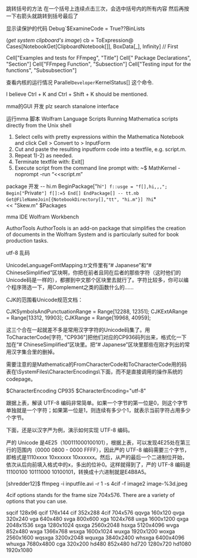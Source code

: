 

跳转括号的方法
    在一个括号上连续点击三次，会选中括号内的所有内容
    然后再按一下右箭头就跳转到括号最后了

显示读保护的代码
Debug`$ExamineCode = True??BinLists

(*get system clipboard's image*)
cb = ToExpression@
   Cases[NotebookGet[ClipboardNotebook[]], BoxData[_], Infinity] //
  First

Cell["Examples and tests for FFmpeg", "Title"]
Cell[" Package Declarations", "Section"]
Cell["FFmpeg Function", "Subsection"]
Cell["Testing input for the functions", "Subsubsection"]

查看内核的运行情况
    Parallel`Developer`KernelStatus[]  这个命令. 

I believe Ctrl + K and Ctrl + Shift + K should be mentioned.

mma的GUI 开发
    plz search  stanalone interface

运行mma 脚本
    Wolfram Language Scripts
Running Mathematica scripts directly from the Unix shell
1) Select cells with pretty expressions within the Mathematica Notebook and click Cell > Convert to > InputForm
2) Cut and paste the resulting inputform code into a textfile, e.g. script.m.
3) Repeat 1)-2) as needed.
4) Terminate textfile with:  Exit[]
5) Execute script from the command line prompt with:
~$ MathKernel -noprompt -run “<<script.m”

package 开发
-- hi.m
BeginPackage["hi`"]
    f::usge = "f[],hi,,,";
Begin["`Private`"]
    f[]:=5
End[]
EndPackage[]
-- tt.nb
Get@FileNameJoin[{NotebookDirectory[],"tt", "hi.m"}]
?hi`*        
<< "Skew.m"
$Packages

mma IDE
    Wolfram Workbench

AuthorTools
    AuthorTools is an add-on package that simplifies the creation of documents in the Wolfram System and is particularly suited for book production tasks.
 

utf-8 乱码

UnicodeLanguageFontMapping.tr文件里有“# Japanese”和“# ChineseSimplified”区块啊，你把在前者且同在后者的那些字符（这时他们的Unicode码是一样的），都挪到中文那个区块里去就行了。字符比较多，你可以编个程序筛选一下，用Complement之类的函数什么的……
 
CJK的范围看Unicode规范文档：
 
CJKSymbolsAndPunctuationRange = Range[12288, 12351];
CJKExtARange = Range[13312, 19903];
CJKRange = Range[19968, 40959];
 
这三个合在一起就差不多是常用汉字字符的Unicode码集了。用ToCharacterCode[字符, "CP936"]把他们对应的CP936码列出来，格式化一下加在“# ChineseSimplified”区块里。把“# Japanese”区块里那些在刚才列出的常用汉字集合里的删掉。
 
需要注意的是Mathematica的FromCharacterCode和ToCharacterCode用的码表在\SystemFiles\CharacterEncodings\下面，而不是直接调用的操作系统的codepage。

$CharacterEncoding
CP935
$CharacterEncoding="utf-8"

跟据上表，解读 UTF-8 编码非常简单。如果一个字节的第一位是0，则这个字节单独就是一个字符；如果第一位是1，则连续有多少个1，就表示当前字符占用多少个字节。

下面，还是以汉字严为例，演示如何实现 UTF-8 编码。

严的 Unicode 是4E25（100111000100101），根据上表，可以发现4E25处在第三行的范围内（0000 0800 - 0000 FFFF），因此严的 UTF-8 编码需要三个字节，即格式是1110xxxx 10xxxxxx 10xxxxxx。然后，从严的最后一个二进制位开始，依次从后向前填入格式中的x，多出的位补0。这样就得到了，严的 UTF-8 编码是11100100 10111000 10100101，转换成十六进制就是E4B8A5。


[shredder12]$ ffmpeg -i inputfile.avi -r 1 -s 4cif -f image2 image-%3d.jpeg

4cif options stands for the frame size 704x576. There are a variety of options that you can use.

sqcif   128x96  qcif    176x144 cif 352x288
4cif    704x576 qqvga   160x120 qvga    320x240
vga 640x480 svga    800x600 xga 1024x768
uxga    1600x1200   qxga    2048x1536   sxga    1280x1024
qsxga   2560x2048   hsxga   5120x4096   wvga    852x480
wxga    1366x768    wsxga   1600x1024   wuxga   1920x1200
woxga   2560x1600   wqsxga  3200x2048   wquxga  3840x2400
whsxga  6400x4096   whuxga  7680x4800   cga 320x200
hd480   852x480 hd720   1280x720    hd1080  1920x1080




